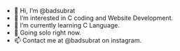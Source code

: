 - 👋 Hi, I’m @badsubrat
- 👀 I’m interested in C coding and Website Development.
- 🌱 I’m currently learning C Language.
- 💞️ Going solo right now.
- 📫 Contact me at @badsubrat on instagram.

<!---
badsubrat/badsubrat is a ✨ special ✨ repository because its `README.md` (this file) appears on your GitHub profile.
You can click the Preview link to take a look at your changes.
--->
